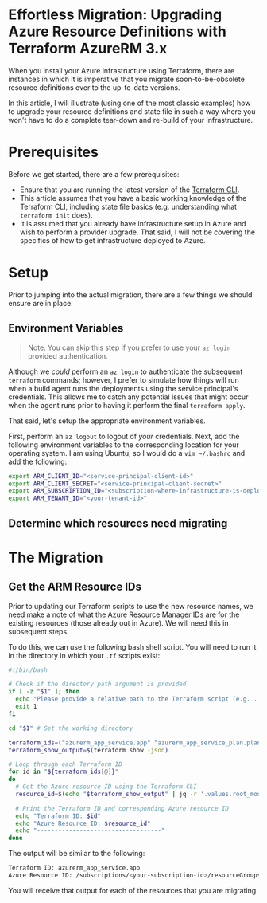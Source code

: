 # Effortless Migration: Upgrading Azure Resource Definitions with Terraform AzureRM 3.x

When you install your Azure infrastructure using Terraform, there are instances in which it is imperative that you migrate soon-to-be-obsolete resource definitions over to the up-to-date versions. 

In this article, I will illustrate (using one of the most classic examples) how to upgrade your resource definitions and state file in such a way where you won't have to do a complete tear-down and re-build of your infrastructure.

# Prerequisites

Before we get started, there are a few prerequisites:

- Ensure that you are running the latest version of the [Terraform CLI](https://developer.hashicorp.com/terraform/tutorials/aws-get-started/install-cli#install-terraform).
- This article assumes that you have a basic working knowledge of the Terraform CLI, including state file basics (e.g. understanding what `terraform init` does).
- It is assumed that you already have infrastructure setup in Azure and wish to perform a provider upgrade. That said, I will not be covering the specifics of how to get infrastructure deployed to Azure.

# Setup

Prior to jumping into the actual migration, there are a few things we should ensure are in place.

## Environment Variables

> Note: You can skip this step if you prefer to use your `az login` provided authentication.

Although we *could* perform an `az login` to authenticate the subsequent `terraform` commands; however, I prefer to simulate how things will run when a build agent runs the deployments using the service principal's credentials. This allows me to catch any potential issues that might occur when the agent runs prior to having it perform the final `terraform apply`.

That said, let's setup the appropriate environment variables.

First, perform an `az logout` to logout of *your* credentials. Next, add the following environment variables to the corresponding location for your operating system. I am using Ubuntu, so I would do a `vim ~/.bashrc` and add the following:

```bash
export ARM_CLIENT_ID="<service-principal-client-id>"
export ARM_CLIENT_SECRET="<service-principal-client-secret>"
export ARM_SUBSCRIPTION_ID="<subscription-where-infrastructure-is-deployed>"
export ARM_TENANT_ID="<your-tenant-id>"
```

## Determine which resources need migrating

# The Migration

## Get the ARM Resource IDs

Prior to updating our Terraform scripts to use the new resource names, we need make a note of what the Azure Resource Manager IDs are for the existing resources (those already out in Azure). We will need this in subsequent steps.

To do this, we can use the following bash shell script. You will need to run it in the directory in which your `.tf` scripts exist:

```bash
#!/bin/bash

# Check if the directory path argument is provided
if [ -z "$1" ]; then
  echo "Please provide a relative path to the Terraform script (e.g. ../v2.99) as an argument."
  exit 1
fi

cd "$1" # Set the working directory

terraform_ids=("azurerm_app_service.app" "azurerm_app_service_plan.plan")
terraform_show_output=$(terraform show -json)

# Loop through each Terraform ID
for id in "${terraform_ids[@]}"
do
  # Get the Azure resource ID using the Terraform CLI
  resource_id=$(echo "$terraform_show_output" | jq -r '.values.root_module.resources[] | select(.address == "'${id}'") | .values.id')

  # Print the Terraform ID and corresponding Azure resource ID
  echo "Terraform ID: $id"
  echo "Azure Resource ID: $resource_id"
  echo "-----------------------------------"
done
```

The output will be similar to the following:

```bash
Terraform ID: azurerm_app_service.app
Azure Resource ID: /subscriptions/<your-subscription-id>/resourceGroups/rg-azurerm-upgrade-demo/providers/Microsoft.Web/sites/app-azurerm-upgrade-demo
```

You will receive that output for each of the resources that you are migrating.